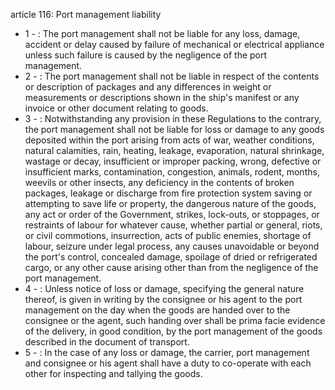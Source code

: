 article 116: Port management liability 

<ul>
			<li>1 - : The port management shall not be liable for any loss, damage, accident or delay caused by failure of mechanical or electrical appliance unless such failure is caused by the negligence of the port management. <ul>
			</ul></li>			<li>2 - : The port management shall not be liable in respect of the contents or description of packages and any differences in weight or measurements or descriptions shown in the ship&#39;s manifest or any invoice or other document relating to goods. <ul>
			</ul></li>			<li>3 - : Notwithstanding any provision in these Regulations to the contrary, the port management shall not be liable for loss or damage to any goods deposited within the port arising from acts of war, weather conditions, natural calamities, rain, heating, leakage, evaporation, natural shrinkage, wastage or decay, insufficient or improper packing, wrong, defective or insufficient marks, contamination, congestion, animals, rodent, months, weevils or other insects, any deficiency in the contents of broken packages, leakage or discharge from fire protection system saving or attempting to save life or property, the dangerous nature of the goods, any act or order of the Government, strikes, lock-outs, or stoppages, or restraints of labour for whatever cause, whether partial or general, riots, or civil commotions, insurrection, acts of public enemies, shortage of labour, seizure under legal process, any causes unavoidable or beyond the port&#39;s control, concealed damage, spoilage of dried or refrigerated cargo, or any other cause arising other than from the negligence of the port management. <ul>
			</ul></li>			<li>4 - : Unless notice of loss or damage, specifying the general nature thereof, is given in writing by the consignee or his agent to the port management on the day when the goods are handed over to the consignee or the agent, such handing over shall be prima facie evidence of the delivery, in good condition, by the port management of the goods described in the document of transport. <ul>
			</ul></li>			<li>5 - : In the case of any loss or damage, the carrier, port management and consignee or his agent shall have a duty to co-operate with each other for inspecting and tallying the goods.<ul>
			</ul></li></ul>